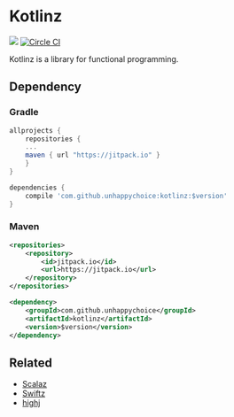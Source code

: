 # Kotlinz

[![](https://jitpack.io/v/unhappychoice/kotlinz.svg)](https://jitpack.io/#unhappychoice/kotlinz)
[![Circle CI](https://circleci.com/gh/unhappychoice/kotlinz.svg?style=svg)](https://circleci.com/gh/unhappychoice/kotlinz)

Kotlinz is a library for functional programming.

## Dependency

### Gradle

```groovy
allprojects {
    repositories {
    ...
    maven { url "https://jitpack.io" }
    }
}

dependencies { 
    compile 'com.github.unhappychoice:kotlinz:$version'
}
```

### Maven

```xml
<repositories>
    <repository>
        <id>jitpack.io</id>
        <url>https://jitpack.io</url>
    </repository>
</repositories>

<dependency>
    <groupId>com.github.unhappychoice</groupId>
    <artifactId>kotlinz</artifactId>
    <version>$version</version>
</dependency>
```

## Related
- [Scalaz](https://github.com/scalaz/scalaz)
- [Swiftz](https://github.com/typelift/Swiftz)
- [highj](https://github.com/DanielGronau/highj)
